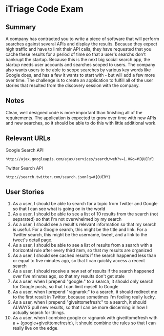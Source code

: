# iTriage Code Exam

## Summary
A company has contracted you to write a piece of software that will perform searches against several APIs and display the results. Because they expect high traffic and have to limit their API calls, they have requested that you cache these results for a period of time so that a user's searchs don't bankrupt the startup. Because this is the next big social search app, the startup needs user accounts and searches scoped to users. The company also wants users to be able to scope searches by various key words like Google does, and has a few it wants to start with - but will add a few more over time. The challenge is to create an application to fulfill all of the user stories that resulted from the discovery session with the company.

## Notes
Clean, well designed code is more important than finishing all of the requirements. The application is expected to grow over time with new APIs and new searches, so it should be able to do this with little additional work.

## Relevant URLs
Google Search API

    http://ajax.googleapis.com/ajax/services/search/web?v=1.0&q=#{QUERY}

Twitter Search API

    http://search.twitter.com/search.json?q=#{QUERY}

## User Stories
1. As a user, I should be able to search for a topic from Twitter and Google so that I can see what is going on in the world
2. As a user, I should be able to see a list of 10 results from the search (not separated) so that I'm not overwhelmed by my search
3. As a user, I should see a result's relevant information so that my search is useful. For a Google search, this might be the title and link. For a Twitter search, this might be the username, tweet, and a link to the tweet's detail page.
4. As a user, I should be able to see a list of results from a search with a horizontal rule after every third item, so that my results are organized
5. As a user, I should see cached results if the search happened less than or equal to five minutes ago, so that I can quickly access a recent search
6. As a user, I should receive a new set of results if the search happened over five minutes ago, so that my results don't get stale
7. As a user, when I prepend "google:" to a search, it should only search for Google posts, so that I can limit myself to Google
8. As a user, when I prepend "ragnarok:" to a search, it should redirect me to the first result in Twitter, because sometimes I'm feeling really lucky.
9. As a user, when I prepend "giveittomefresh:" to a search, it should ALWAYS pull new results, so that I can be more discerning in how I actually search for things.
10. As a user, when I combine google or ragnarok with giveittomefresh with a + (google+giveittomefresh:), it should combine the rules so that I can really live on the edge.
